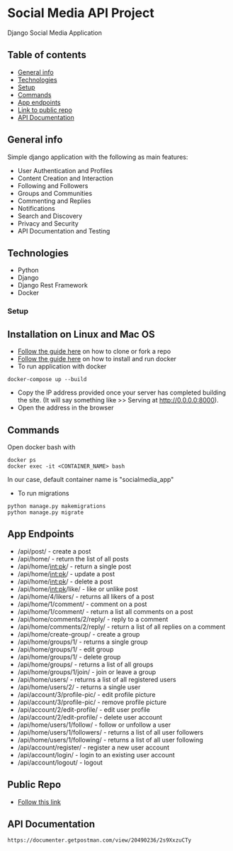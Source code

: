 # Social Media API Project
Django Social Media Application

## Table of contents
* [General info](#general-info)
* [Technologies](#technologies)
* [Setup](#setup)
* [Commands](#commands)
* [App endpoints](#app-endpoints)
* [Link to public repo](#public-repo)
* [API Documentation](#api-documentation)


## General info
Simple django application with the following as main features:

* User Authentication and Profiles
* Content Creation and Interaction
* Following and Followers
* Groups and Communities
* Commenting and Replies
* Notifications
* Search and Discovery
* Privacy and Security
* API Documentation and Testing


## Technologies
* Python
* Django
* Django Rest Framework
* Docker

### Setup
## Installation on Linux and Mac OS
* [Follow the guide here](https://help.github.com/articles/fork-a-repo) on how to clone or fork a repo
* [Follow the guide here](https://docs.docker.com/engine/install/) on how to install and run docker
* To run application with docker
```
docker-compose up --build
```
  
* Copy the IP address provided once your server has completed building the site. (It will say something like >> Serving at http://0.0.0.0:8000).
* Open the address in the browser

## Commands
Open docker bash with 
```
docker ps
docker exec -it <CONTAINER_NAME> bash
```
In our case, default container name is "socialmedia_app"
* To run migrations
```
python manage.py makemigrations
python manage.py migrate

```

## App Endpoints
* /api/post/ - create a post
* /api/home/ - return the list of all posts
* /api/home/<int:pk>/ - return a single post
* /api/home/<int:pk>/ - update a post
* /api/home/<int:pk>/ - delete a post
* /api/home/<int:pk>/like/ - like or unlike post
* /api/home/4/likers/ - returns all likers of a post
* /api/home/1/comment/ - comment on a post
* /api/home/1/comment/ - return a list all comments on a post 
* /api/home/comments/2/reply/ - reply to a comment
* /api/home/comments/2/reply/ - return a list of all replies on a comment
* /api/home/create-group/ - create a group
* /api/home/groups/1/ - returns a single group
* /api/home/groups/1/ - edit group
* /api/home/groups/1/ - delete group
* /api/home/groups/ - returns a list of all groups
* /api/home/groups/1/join/ - join or leave a group
* /api/home/users/ - returns a list of all registered users
* /api/home/users/2/ - returns a single user
* /api/account/3/profile-pic/ - edit profile picture
* /api/account/3/profile-pic/ - remove profile picture
* /api/account/2/edit-profile/ - edit user profile
* /api/account/2/edit-profile/ - delete user account
* /api/home/users/1/follow/ - follow or unfollow a user
* /api/home/users/1/followers/ - returns a list of all user followers
* /api/home/users/1/following/ - returns a list of all user following
* /api/account/register/ - register a new user account
* /api/account/login/ - login to an existing user account
* /api/account/logout/ - logout

## Public Repo
* [Follow this link](https://github.com/maxwellagyapong/Social_Media_API)

## API Documentation
```
https://documenter.getpostman.com/view/20490236/2s9XxzuCTy
```
